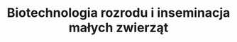 ---
title: "Biotechnologia rozrodu i inseminacja małych zwierząt"
total_hours: "30"
participants: "30 dorosłych uczestników"
theory_hours: "10"
theory_content:
  - "Fizjologia i anatomia układu rozrodczego samca i samicy (psa i kota)"
  - "Organizacja unasieniania małych zwierząt."
practice_hours: "20"
practice_content: 
  - "Metody oceny nasienia (badanie makroskopowe i mikroskopowe, barwienie), konserwacja i przechowywanie nasienia."
  - "Badanie andrologiczne i ginekologiczne, CASA."
  - "Pobieranie i ocena nasienia samca."
  - "Sztuczne unasienianie suk."
  - "Metody inseminacji."
green_transformation: "Ocena zarządzania szeroką gamą zwierząt, obejmująca opiekę, dobrostan i warunki utrzymania zwierząt w zoo, parku dzikiej przyrody, stajni, gospodarstwie rolnym lub ośrodku badawczym. monitorowanie warunków zdrowotnych oraz Ratowanie zwierząt znalezionych w sytuacjach, które stanowią bezpośrednie lub potencjalne zagrożenie dla ich dobrostanu. zapewnianie bezpieczeństwa fizycznego i jego egzekwowanie."
digital_competences: "Umiejętność korzystania z informacji i danych, komunikowanie się i współpracę, umiejętność korzystania z mediów, rozwiązywanie problemów oraz krytyczne myślenie."
trainer_qualifications:
  - "Zootechnik"
  - "Bioinżynier"
  - "Lekarz weterynarii ze specjalizacją Rozród zwierząt"
  - "Lekarz weterynarii z 5 letnim stażem"
recruitment: "Sposoby rekrutacji osób dorosłych: rekrutacja będzie odbywać się z wykorzystaniem narzędzi ankietowych przygotowanych przez partnera branżowego. "

---